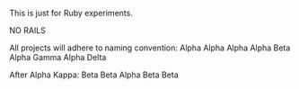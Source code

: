 This is just for Ruby experiments.

NO RAILS

All projects will adhere to naming convention:
Alpha
Alpha Alpha
Alpha Beta
Alpha Gamma
Alpha Delta

After Alpha Kappa:
Beta
Beta Alpha
Beta Beta

